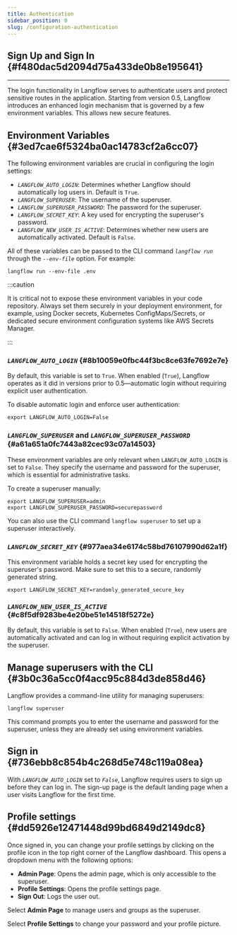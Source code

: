 ```yaml
---
title: Authentication
sidebar_position: 0
slug: /configuration-authentication
---
```


## Sign Up and Sign In {#f480dac5d2094d75a433de0b8e195641}

---

The login functionality in Langflow serves to authenticate users and protect sensitive routes in the application. Starting from version 0.5, Langflow introduces an enhanced login mechanism that is governed by a few environment variables. This allows new secure features.


## Environment Variables {#3ed7cae6f5324ba0ac14783cf2a6cc07}

The following environment variables are crucial in configuring the login settings:

- _`LANGFLOW_AUTO_LOGIN`_: Determines whether Langflow should automatically log users in. Default is `True`.
- _`LANGFLOW_SUPERUSER`_: The username of the superuser.
- _`LANGFLOW_SUPERUSER_PASSWORD`_: The password for the superuser.
- _`LANGFLOW_SECRET_KEY`_: A key used for encrypting the superuser's password.
- _`LANGFLOW_NEW_USER_IS_ACTIVE`_: Determines whether new users are automatically activated. Default is `False`.

All of these variables can be passed to the CLI command _`langflow run`_ through the _`--env-file`_ option. For example:

```shell
langflow run --env-file .env

```

:::caution

 It is critical not to expose these environment variables in your code repository. Always set them securely in your deployment environment, for example, using Docker secrets, Kubernetes ConfigMaps/Secrets, or dedicated secure environment configuration systems like AWS Secrets Manager.

:::

### _`LANGFLOW_AUTO_LOGIN`_ {#8b10059e0fbc44f3bc8ce63fe7692e7e}


By default, this variable is set to `True`. When enabled (`True`), Langflow operates as it did in versions prior to 0.5—automatic login without requiring explicit user authentication.


To disable automatic login and enforce user authentication:


```shell
export LANGFLOW_AUTO_LOGIN=False
```

### _`LANGFLOW_SUPERUSER`_ and _`LANGFLOW_SUPERUSER_PASSWORD`_ {#a61a651a0fc7443a82cec93c07a14503}


These environment variables are only relevant when `LANGFLOW_AUTO_LOGIN` is set to `False`. They specify the username and password for the superuser, which is essential for administrative tasks.


To create a superuser manually:


```shell
export LANGFLOW_SUPERUSER=admin
export LANGFLOW_SUPERUSER_PASSWORD=securepassword
```


You can also use the CLI command `langflow superuser` to set up a superuser interactively.


### _`LANGFLOW_SECRET_KEY`_ {#977aea34e6174c58bd76107990d62a1f}


This environment variable holds a secret key used for encrypting the superuser's password. Make sure to set this to a secure, randomly generated string.


```shell
export LANGFLOW_SECRET_KEY=randomly_generated_secure_key

```


### _`LANGFLOW_NEW_USER_IS_ACTIVE`_ {#c8f5df9283be4e20be51e14518f5272e}


By default, this variable is set to `False`. When enabled (`True`), new users are automatically activated and can log in without requiring explicit activation by the superuser.


## Manage superusers with the CLI {#3b0c36a5cc0f4acc95c884d3de858d46}


Langflow provides a command-line utility for managing superusers:


```shell
langflow superuser
```


This command prompts you to enter the username and password for the superuser, unless they are already set using environment variables.


## Sign in {#736ebb8c854b4c268d5e748c119a08ea}


With _`LANGFLOW_AUTO_LOGIN`_ set to _`False`_, Langflow requires users to sign up before they can log in. The sign-up page is the default landing page when a user visits Langflow for the first time.


## Profile settings {#dd5926e12471448d99bd6849d2149dc8}

Once signed in, you can change your profile settings by clicking on the profile icon in the top right corner of the Langflow dashboard. This opens a dropdown menu with the following options:

- **Admin Page**: Opens the admin page, which is only accessible to the superuser.
- **Profile Settings**: Opens the profile settings page.
- **Sign Out**: Logs the user out.

Select **Admin Page** to manage users and groups as the superuser.

Select **Profile Settings** to change your password and your profile picture.






